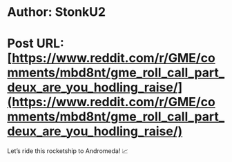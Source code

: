 # Author: StonkU2
# Post URL: [https://www.reddit.com/r/GME/comments/mbd8nt/gme_roll_call_part_deux_are_you_hodling_raise/](https://www.reddit.com/r/GME/comments/mbd8nt/gme_roll_call_part_deux_are_you_hodling_raise/)


Let’s ride this rocketship to Andromeda! 📈